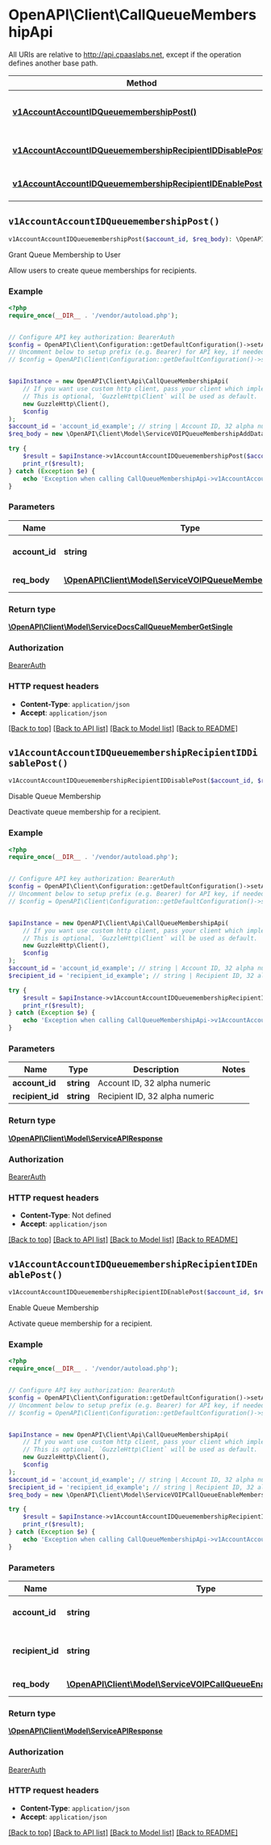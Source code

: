 # OpenAPI\Client\CallQueueMembershipApi

All URIs are relative to http://api.cpaaslabs.net, except if the operation defines another base path.

| Method | HTTP request | Description |
| ------------- | ------------- | ------------- |
| [**v1AccountAccountIDQueuemembershipPost()**](CallQueueMembershipApi.md#v1AccountAccountIDQueuemembershipPost) | **POST** /v1/account/{accountID}/queuemembership | Grant Queue Membership to User |
| [**v1AccountAccountIDQueuemembershipRecipientIDDisablePost()**](CallQueueMembershipApi.md#v1AccountAccountIDQueuemembershipRecipientIDDisablePost) | **POST** /v1/account/{accountID}/queuemembership/{recipientID}/disable | Disable Queue Membership |
| [**v1AccountAccountIDQueuemembershipRecipientIDEnablePost()**](CallQueueMembershipApi.md#v1AccountAccountIDQueuemembershipRecipientIDEnablePost) | **POST** /v1/account/{accountID}/queuemembership/{recipientID}/enable | Enable Queue Membership |


## `v1AccountAccountIDQueuemembershipPost()`

```php
v1AccountAccountIDQueuemembershipPost($account_id, $req_body): \OpenAPI\Client\Model\ServiceDocsCallQueueMemberGetSingle
```

Grant Queue Membership to User

Allow users to create queue memberships for recipients.

### Example

```php
<?php
require_once(__DIR__ . '/vendor/autoload.php');


// Configure API key authorization: BearerAuth
$config = OpenAPI\Client\Configuration::getDefaultConfiguration()->setApiKey('Authorization', 'YOUR_API_KEY');
// Uncomment below to setup prefix (e.g. Bearer) for API key, if needed
// $config = OpenAPI\Client\Configuration::getDefaultConfiguration()->setApiKeyPrefix('Authorization', 'Bearer');


$apiInstance = new OpenAPI\Client\Api\CallQueueMembershipApi(
    // If you want use custom http client, pass your client which implements `GuzzleHttp\ClientInterface`.
    // This is optional, `GuzzleHttp\Client` will be used as default.
    new GuzzleHttp\Client(),
    $config
);
$account_id = 'account_id_example'; // string | Account ID, 32 alpha numeric
$req_body = new \OpenAPI\Client\Model\ServiceVOIPQueueMembershipAddData(); // \OpenAPI\Client\Model\ServiceVOIPQueueMembershipAddData | payload fields

try {
    $result = $apiInstance->v1AccountAccountIDQueuemembershipPost($account_id, $req_body);
    print_r($result);
} catch (Exception $e) {
    echo 'Exception when calling CallQueueMembershipApi->v1AccountAccountIDQueuemembershipPost: ', $e->getMessage(), PHP_EOL;
}
```

### Parameters

| Name | Type | Description  | Notes |
| ------------- | ------------- | ------------- | ------------- |
| **account_id** | **string**| Account ID, 32 alpha numeric | |
| **req_body** | [**\OpenAPI\Client\Model\ServiceVOIPQueueMembershipAddData**](../Model/ServiceVOIPQueueMembershipAddData.md)| payload fields | |

### Return type

[**\OpenAPI\Client\Model\ServiceDocsCallQueueMemberGetSingle**](../Model/ServiceDocsCallQueueMemberGetSingle.md)

### Authorization

[BearerAuth](../../README.md#BearerAuth)

### HTTP request headers

- **Content-Type**: `application/json`
- **Accept**: `application/json`

[[Back to top]](#) [[Back to API list]](../../README.md#endpoints)
[[Back to Model list]](../../README.md#models)
[[Back to README]](../../README.md)

## `v1AccountAccountIDQueuemembershipRecipientIDDisablePost()`

```php
v1AccountAccountIDQueuemembershipRecipientIDDisablePost($account_id, $recipient_id): \OpenAPI\Client\Model\ServiceAPIResponse
```

Disable Queue Membership

Deactivate queue membership for a recipient.

### Example

```php
<?php
require_once(__DIR__ . '/vendor/autoload.php');


// Configure API key authorization: BearerAuth
$config = OpenAPI\Client\Configuration::getDefaultConfiguration()->setApiKey('Authorization', 'YOUR_API_KEY');
// Uncomment below to setup prefix (e.g. Bearer) for API key, if needed
// $config = OpenAPI\Client\Configuration::getDefaultConfiguration()->setApiKeyPrefix('Authorization', 'Bearer');


$apiInstance = new OpenAPI\Client\Api\CallQueueMembershipApi(
    // If you want use custom http client, pass your client which implements `GuzzleHttp\ClientInterface`.
    // This is optional, `GuzzleHttp\Client` will be used as default.
    new GuzzleHttp\Client(),
    $config
);
$account_id = 'account_id_example'; // string | Account ID, 32 alpha numeric
$recipient_id = 'recipient_id_example'; // string | Recipient ID, 32 alpha numeric

try {
    $result = $apiInstance->v1AccountAccountIDQueuemembershipRecipientIDDisablePost($account_id, $recipient_id);
    print_r($result);
} catch (Exception $e) {
    echo 'Exception when calling CallQueueMembershipApi->v1AccountAccountIDQueuemembershipRecipientIDDisablePost: ', $e->getMessage(), PHP_EOL;
}
```

### Parameters

| Name | Type | Description  | Notes |
| ------------- | ------------- | ------------- | ------------- |
| **account_id** | **string**| Account ID, 32 alpha numeric | |
| **recipient_id** | **string**| Recipient ID, 32 alpha numeric | |

### Return type

[**\OpenAPI\Client\Model\ServiceAPIResponse**](../Model/ServiceAPIResponse.md)

### Authorization

[BearerAuth](../../README.md#BearerAuth)

### HTTP request headers

- **Content-Type**: Not defined
- **Accept**: `application/json`

[[Back to top]](#) [[Back to API list]](../../README.md#endpoints)
[[Back to Model list]](../../README.md#models)
[[Back to README]](../../README.md)

## `v1AccountAccountIDQueuemembershipRecipientIDEnablePost()`

```php
v1AccountAccountIDQueuemembershipRecipientIDEnablePost($account_id, $recipient_id, $req_body): \OpenAPI\Client\Model\ServiceAPIResponse
```

Enable Queue Membership

Activate queue membership for a recipient.

### Example

```php
<?php
require_once(__DIR__ . '/vendor/autoload.php');


// Configure API key authorization: BearerAuth
$config = OpenAPI\Client\Configuration::getDefaultConfiguration()->setApiKey('Authorization', 'YOUR_API_KEY');
// Uncomment below to setup prefix (e.g. Bearer) for API key, if needed
// $config = OpenAPI\Client\Configuration::getDefaultConfiguration()->setApiKeyPrefix('Authorization', 'Bearer');


$apiInstance = new OpenAPI\Client\Api\CallQueueMembershipApi(
    // If you want use custom http client, pass your client which implements `GuzzleHttp\ClientInterface`.
    // This is optional, `GuzzleHttp\Client` will be used as default.
    new GuzzleHttp\Client(),
    $config
);
$account_id = 'account_id_example'; // string | Account ID, 32 alpha numeric
$recipient_id = 'recipient_id_example'; // string | Recipient ID, 32 alpha numeric
$req_body = new \OpenAPI\Client\Model\ServiceVOIPCallQueueEnableMembershipData(); // \OpenAPI\Client\Model\ServiceVOIPCallQueueEnableMembershipData | payload fields

try {
    $result = $apiInstance->v1AccountAccountIDQueuemembershipRecipientIDEnablePost($account_id, $recipient_id, $req_body);
    print_r($result);
} catch (Exception $e) {
    echo 'Exception when calling CallQueueMembershipApi->v1AccountAccountIDQueuemembershipRecipientIDEnablePost: ', $e->getMessage(), PHP_EOL;
}
```

### Parameters

| Name | Type | Description  | Notes |
| ------------- | ------------- | ------------- | ------------- |
| **account_id** | **string**| Account ID, 32 alpha numeric | |
| **recipient_id** | **string**| Recipient ID, 32 alpha numeric | |
| **req_body** | [**\OpenAPI\Client\Model\ServiceVOIPCallQueueEnableMembershipData**](../Model/ServiceVOIPCallQueueEnableMembershipData.md)| payload fields | |

### Return type

[**\OpenAPI\Client\Model\ServiceAPIResponse**](../Model/ServiceAPIResponse.md)

### Authorization

[BearerAuth](../../README.md#BearerAuth)

### HTTP request headers

- **Content-Type**: `application/json`
- **Accept**: `application/json`

[[Back to top]](#) [[Back to API list]](../../README.md#endpoints)
[[Back to Model list]](../../README.md#models)
[[Back to README]](../../README.md)
